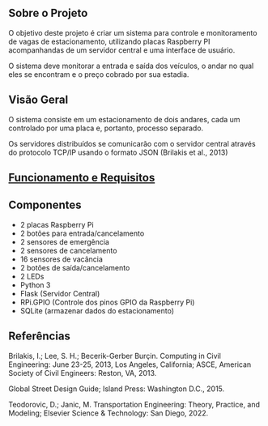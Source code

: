 ## Sobre o Projeto

O objetivo deste projeto é criar um sistema para controle e monitoramento de vagas de estacionamento, utilizando placas Raspberry PI acompanhandas de um servidor central e uma interface de usuário. 

O sistema deve monitorar a entrada e saída dos veículos, o andar no qual eles se encontram e o preço cobrado por sua estadia.

## Visão Geral

O sistema consiste em um estacionamento de dois andares, cada um controlado por uma placa e, portanto, processo separado. 

Os servidores distribuídos se comunicarão com o servidor central através do protocolo TCP/IP usando o formato JSON (Brilakis et al., 2013)

## <a href="https://gitlab.com/fse_fga/trabalhos-2023_1/trabalho-1-2023-1#3-funcionamento-e-requisitos">Funcionamento e Requisitos</a>


## Componentes

<ul>
  <li>2 placas Raspberry Pi</li>
  <li>2 botões para entrada/cancelamento</li>
  <li>2 sensores de emergência</li>
  <li>2 sensores de cancelamento</li>
  <li>16 sensores de vacância</li>
  <li>2 botões de saída/cancelamento</li>
  <li>2 LEDs</li>
  <li>Python 3</li>
  <li>Flask (Servidor Central)</li>
  <li>RPi.GPIO (Controle dos pinos GPIO da Raspberry Pi)</li>
  <li>SQLite (armazenar dados do estacionamento)</li>
</ul>


## Referências
Brilakis, I.; Lee, S. H.; Becerik-Gerber Burçin. Computing in Civil Engineering: June 23-25, 2013, Los Angeles, California; ASCE, American Society of Civil Engineers: Reston, VA, 2013. 

Global Street Design Guide; Island Press: Washington D.C., 2015. 

Teodorovic, D.; Janic, M. Transportation Engineering: Theory, Practice, and Modeling; Elsevier Science & Technology: San Diego, 2022. 

